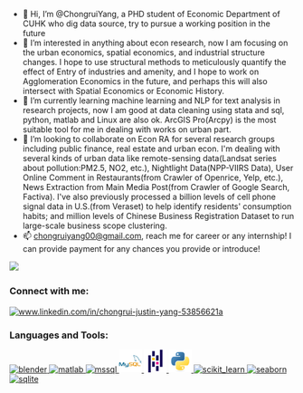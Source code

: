 - 👋 Hi, I’m @ChongruiYang, a PHD student of Economic Department of CUHK who dig data source, try to pursue a working position in the future
- 👀 I’m interested in anything about econ research, now I am focusing on the urban economics, spatial economics, and industrial structure changes. I hope to use structural methods to meticulously quantify the effect of Entry of industries and amenity, and I hope to work on Agglomeration Economics in the future, and perhaps this will also intersect with Spatial Economics or Economic History. 
- 🌱 I’m currently learning machine learning and NLP for text analysis in research projects, now I am good at data cleaning using stata and sql, python, matlab and Linux are also ok. ArcGIS Pro(Arcpy) is the most suitable tool for me in dealing with works on urban part.
- 💞️ I’m looking to collaborate on Econ RA for several research groups including public finance, real estate and urban econ. I'm dealing with several kinds of urban data like remote-sensing data(Landsat series about pollution:PM2.5, NO2, etc.), Nightlight Data(NPP-VIIRS Data), User Online Comment in Restaurants(from Crawler of Openrice, Yelp, etc.), News Extraction from Main Media Post(from Crawler of Google Search, Factiva). I've also previously processed a billion levels of cell phone signal data in U.S.(from Veraset) to help identify residents' consumption habits; and million levels of Chinese Business Registration Dataset to run large-scale business scope clustering.
- 📫 chongruiyang00@gmail.com, reach me for career or any internship! I can provide payment for any chances you provide or introduce!
<!---
ChongruiYang/ChongruiYang is a ✨ special ✨ repository because its `README.md` (this file) appears on your GitHub profile.
You can click the Preview link to take a look at your changes.
--->
<picture>
  <source
    srcset="https://github-readme-stats.vercel.app/api?username=ChongruiYang&show_icons=true&theme=dark&bg_color=00000000"
    media="(prefers-color-scheme: dark)"
  />
  <source
    srcset="https://github-readme-stats.vercel.app/api?username=ChongruiYang&show_icons=true&bg_color=00000000"
    media="(prefers-color-scheme: light), (prefers-color-scheme: no-preference)"
  />
  <img src="https://github-readme-stats.vercel.app/api?username=ChongruiYang&show_icons=true" />
</picture>

<h3 align="left">Connect with me:</h3>
<p align="left">
<a href="https://www.linkedin.com/in/chongrui-justin-yang-53856621a/" target="blank"><img align="center" src="https://raw.githubusercontent.com/rahuldkjain/github-profile-readme-generator/master/src/images/icons/Social/linked-in-alt.svg" alt="www.linkedin.com/in/chongrui-justin-yang-53856621a" height="30" width="40" /></a>
</p>

<h3 align="left">Languages and Tools:</h3>
<p align="left"> <a href="https://www.blender.org/" target="_blank" rel="noreferrer"> <img src="https://download.blender.org/branding/community/blender_community_badge_white.svg" alt="blender" width="40" height="40"/> </a> <a href="https://www.mathworks.com/" target="_blank" rel="noreferrer"> <img src="https://upload.wikimedia.org/wikipedia/commons/2/21/Matlab_Logo.png" alt="matlab" width="40" height="40"/> </a> <a href="https://www.microsoft.com/en-us/sql-server" target="_blank" rel="noreferrer"> <img src="https://www.svgrepo.com/show/303229/microsoft-sql-server-logo.svg" alt="mssql" width="40" height="40"/> </a> <a href="https://www.mysql.com/" target="_blank" rel="noreferrer"> <img src="https://raw.githubusercontent.com/devicons/devicon/master/icons/mysql/mysql-original-wordmark.svg" alt="mysql" width="40" height="40"/> </a> <a href="https://pandas.pydata.org/" target="_blank" rel="noreferrer"> <img src="https://raw.githubusercontent.com/devicons/devicon/2ae2a900d2f041da66e950e4d48052658d850630/icons/pandas/pandas-original.svg" alt="pandas" width="40" height="40"/> </a> <a href="https://www.python.org" target="_blank" rel="noreferrer"> <img src="https://raw.githubusercontent.com/devicons/devicon/master/icons/python/python-original.svg" alt="python" width="40" height="40"/> </a> <a href="https://scikit-learn.org/" target="_blank" rel="noreferrer"> <img src="https://upload.wikimedia.org/wikipedia/commons/0/05/Scikit_learn_logo_small.svg" alt="scikit_learn" width="40" height="40"/> </a> <a href="https://seaborn.pydata.org/" target="_blank" rel="noreferrer"> <img src="https://seaborn.pydata.org/_images/logo-mark-lightbg.svg" alt="seaborn" width="40" height="40"/> </a> <a href="https://www.sqlite.org/" target="_blank" rel="noreferrer"> <img src="https://www.vectorlogo.zone/logos/sqlite/sqlite-icon.svg" alt="sqlite" width="40" height="40"/> </a> </p>

